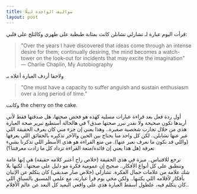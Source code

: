```yaml
---
title: سواليف الواحدة ليلًا
layout: post
---
```


قرأت اليوم عبارة لـ تشارلي تشابلن كانت بمثابة طبطبة على ظهري وكالثلج على قلبي:

<blockquote dir="ltr">
 "Over the years I have discovered that ideas come through an intense desire for them; continually desiring, the mind becomes a watch-tower on the look-out for incidents that may excite the imagination" 
  <br>
— Charlie Chaplin, My Autobiography
</blockquote>

ولاحقا أردف العبارة أعلاه بـ

> <div dir="ltr">
>   "One must have a capacity to suffer anguish and sustain enthusiasm over a long period of time."
> </div>

وكانت the cherry on the cake. 

أول ردة فعل بعد قراءة عبارات مسلية كهذه هو فحص صحتها، هل صدقتها فقط لأني أريدها تكون صحيحة ولا نقدر نبرر صحتها صدق؟ في هالحالة أستطيع تبرير صحة العبارة هذي من خلال تجارب شخصية صغيرة.. وهذا يعني إن جزء مني كان يعرف الحقيقة اللي عبر عنها تشابلن.. لكن كل واحد منا يحتاج بين الحين والآخر تذكيره بالحقائق اللي يعرفها (واللي قد نكون ما نعرف نعبر عنها). من متع القراءة هو هذي الأسطر اللي تذكرنا بشيء نعرفه (هل هذا يعني إن فائدة/متعة القراءة تزداد كل ما زادت معرفتنا؟)

نرجع للاقتباس.. ميزة في هذي الحقيقة (خلاص راح أعتبر كلامه حقيقة) هي إنها عامة وتنطبق على كل أنواع الأفكار.. صحيح إن عمومية فكرة مو دليل على صحتها.. لكنها بلا شك علامة من علامات جمال الفكرة. تشارلي (خلاص صار صديقي) كان يتكلم عن الإتيان بأفكار لأفلامه اللي يكتبها.. ولكن مخي يوم قرأ عبارته، مع علمي المسبق بالسياق اللي كان يتكلم فيه، علطول أَسقط العبارة هذي على واقعي البعيد كل البعد عن عالم الأفلام.. 



